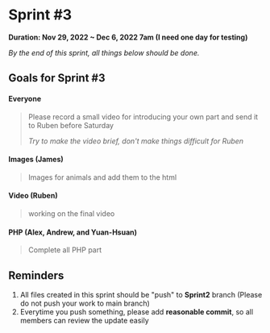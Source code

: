 # Sprint #3

**Duration: Nov 29, 2022 ~ Dec 6, 2022 7am (I need one day for testing)**

*By the end of this sprint, all things below should be done.*

## Goals for Sprint #3

#### Everyone

> Please record a small video for introducing your own part and send it to Ruben before Saturday
>
> *Try to make the video brief, don't make things difficult for Ruben*

#### Images (James)

> Images for animals and add them to the html

#### Video (Ruben)

> working on the final video

#### PHP (Alex, Andrew, and Yuan-Hsuan)

> Complete all PHP part

## Reminders

1. All files created in this sprint should be "push" to **Sprint2** branch (Please do not push your work to main branch)
2. Everytime you push something, please add **reasonable commit**, so all members can review the update easily
